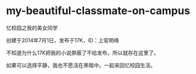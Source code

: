 # my-beautiful-classmate-on-campus
忆校园之我的美女同学

创建于2014年7月1日，发布于17K，ID：上官明峰

不知道为什么17K把我的小说屏蔽了不给发布，所以就存在这里了。

如果可以选择平静，我也不愿活在黑暗中。一起来回忆校园生活。


